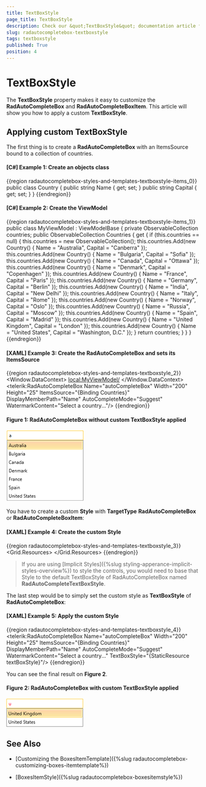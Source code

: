 ```yaml
---
title: TextBoxStyle
page_title: TextBoxStyle
description: Check our &quot;TextBoxStyle&quot; documentation article for the RadAutoCompleteBox WPF control.
slug: radautocompletebox-textboxstyle
tags: textboxstyle
published: True
position: 4
---
```


# TextBoxStyle
The __TextBoxStyle__ property makes it easy to customize the __RadAutoCompleteBox__ and __RadAutoCompleteBoxItem__. This article will show you how to apply a custom __TextBoxStyle__.

## Applying custom TextBoxStyle

The first thing is to create a __RadAutoCompleteBox__ with an ItemsSource bound to a collection of countries.

#### __[C#] Example 1: Create an objects class__
{{region radautocompletebox-styles-and-templates-textboxstyle-items_0}}
	public class Country
	{
		public string Name { get; set; }
		public string Capital { get; set; }
	}
{{endregion}}

#### __[C#] Example 2: Create the ViewModel__
{{region radautocompletebox-styles-and-templates-textboxstyle-items_1}}
	public class MyViewModel : ViewModelBase
    {
        private ObservableCollection<Country> countries;
        public ObservableCollection<Country> Countries
        {
            get
            {
                if (this.countries == null)
                {
                    this.countries = new ObservableCollection<Country>();
                    this.countries.Add(new Country() { Name = "Australia", Capital = "Canberra" });
                    this.countries.Add(new Country() { Name = "Bulgaria", Capital = "Sofia" });
                    this.countries.Add(new Country() { Name = "Canada", Capital = "Ottawa" });
                    this.countries.Add(new Country() { Name = "Denmark", Capital = "Copenhagen" });
                    this.countries.Add(new Country() { Name = "France", Capital = "Paris" });
                    this.countries.Add(new Country() { Name = "Germany", Capital = "Berlin" });
                    this.countries.Add(new Country() { Name = "India", Capital = "New Delhi" });
                    this.countries.Add(new Country() { Name = "Italy", Capital = "Rome" });
                    this.countries.Add(new Country() { Name = "Norway", Capital = "Oslo" });
                    this.countries.Add(new Country() { Name = "Russia", Capital = "Moscow" });
                    this.countries.Add(new Country() { Name = "Spain", Capital = "Madrid" });
                    this.countries.Add(new Country() { Name = "United Kingdom", Capital = "London" });
                    this.countries.Add(new Country() { Name = "United States", Capital = "Washington, D.C." });
                }
                return countries;
            }
        }
    }
{{endregion}}

#### __[XAML] Example 3: Create the RadAutoCompleteBox and sets its ItemsSource__
{{region radautocompletebox-styles-and-templates-textboxstyle_2}}
	<Window.DataContext>
        <local:MyViewModel/>
    </Window.DataContext>
	<Grid>
        <telerik:RadAutoCompleteBox Name="autoCompleteBox"
                                    Width="200" Height="25"
                                    ItemsSource="{Binding Countries}"  
                                    DisplayMemberPath="Name" 
                                    AutoCompleteMode="Suggest"
                                    WatermarkContent="Select a country..."/>
    </Grid>
{{endregion}}

#### __Figure 1: RadAutoCompleteBox without custom TextBoxStyle applied__
![Rad Auto Complete Box Features Text Box Style 01](images/RadAutoCompleteBox_StylesAndTemplates_TextBoxStyle_01.png)

You have to create a custom __Style__ with __TargetType__ __RadAutoCompleteBox__ or __RadAutoCompleteBoxItem__:

#### __[XAML] Example 4: Create the custom Style__
{{region radautocompletebox-styles-and-templates-textboxstyle_3}}
	<Grid.Resources>
        <Style x:Key="textBoxStyle" TargetType="telerik:RadWatermarkTextBox">
            <Setter Property="BorderThickness" Value="0"/>
            <Setter Property="Margin" Value="3 3 0 0"/>
            <Setter Property="Padding" Value="0"/>
            <Setter Property="BorderBrush" Value="Transparent"/>
            <Setter Property="FocusVisualStyle" Value="{x:Null}"/>
            <Setter Property="HorizontalContentAlignment" Value="Stretch"/>
            <Setter Property="Foreground" Value="Red" />
        </Style>
    </Grid.Resources>
{{endregion}}

>If you are using [Implicit Styles]({%slug styling-apperance-implicit-styles-overview%}) to style the controls, you would need to base that Style to the default TextBoxStyle of RadAutoCompleteBox named **RadAutoCompleteTextBoxStyle**.

The last step would be to simply set the custom style as __TextBoxStyle__ of __RadAutoCompleteBox__:

#### __[XAML] Example 5: Apply the custom Style__
{{region radautocompletebox-styles-and-templates-textboxstyle_4}}
	<Grid>
		<telerik:RadAutoCompleteBox Name="autoCompleteBox"
									Width="200" Height="25"
									ItemsSource="{Binding Countries}"  
									DisplayMemberPath="Name" 
									AutoCompleteMode="Suggest"
									WatermarkContent="Select a country..."
                                    TextBoxStyle="{StaticResource textBoxStyle}"/>
    </Grid>
{{endregion}}

You can see the final result on __Figure 2__.

#### __Figure 2: RadAutoCompleteBox with custom TextBoxStyle applied__
![Rad Auto Complete Box Features Text Box Style 02](images/RadAutoCompleteBox_StylesAndTemplates_TextBoxStyle_02.png)

## See Also

 * [Customizing the BoxesItemTemplate]({%slug radautocompletebox-customizing-boxes-itemtemplate%})

 * [BoxesItemStyle]({%slug radautocompletebox-boxesitemstyle%})

